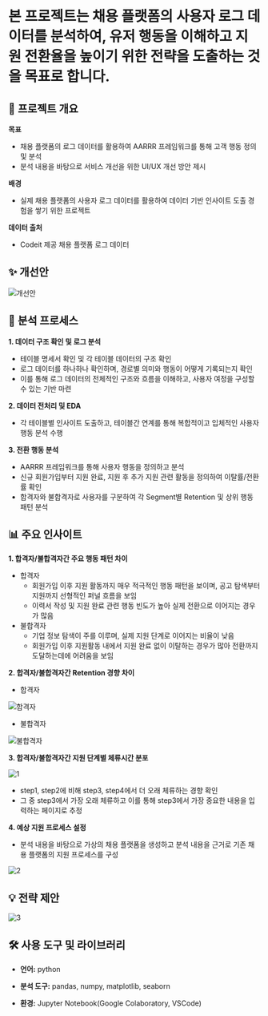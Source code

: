 # 본 프로젝트는 채용 플랫폼의 사용자 로그 데이터를 분석하여, 유저 행동을 이해하고 지원 전환율을 높이기 위한 전략을 도출하는 것을 목표로 합니다.

## 📌 프로젝트 개요

**목표**

  - 채용 플랫폼의 로그 데이터를 활용하여 AARRR 프레임워크를 통해 고객 행동 정의 및 분석
  - 분석 내용을 바탕으로 서비스 개선을 위한 UI/UX 개선 방안 제시

**배경**

  - 실제 채용 플랫폼의 사용자 로그 데이터를 활용하여 데이터 기반 인사이트 도출 경험을 쌓기 위한 프로젝트

**데이터 출처**

  - Codeit 제공 채용 플랫폼 로그 데이터

## ✨ 개선안
![개선안](https://github.com/user-attachments/assets/98a1a76a-0e02-4712-bad8-7b2869cac75a)

## 📝 분석 프로세스

**1. 데이터 구조 확인 및 로그 분석**

  - 테이블 명세서 확인 및 각 테이블 데이터의 구조 확인
  - 로그 데이터를 하나하나 확인하며, 경로별 의미와 행동이 어떻게 기록되는지 확인
  - 이를 통해 로그 데이터의 전체적인 구조와 흐름을 이해하고, 사용자 여정을 구성할 수 있는 기반 마련
    
**2. 데이터 전처리 및 EDA**

  - 각 테이블별 인사이트 도출하고, 테이블간 연계를 통해 복합적이고 입체적인 사용자 행동 분석 수행
    
**3. 전환 행동 분석**

  - AARRR 프레임워크를 통해 사용자 행동을 정의하고 분석
  - 신규 회원가입부터 지원 완료, 지원 후 추가 지원 관련 활동을 정의하여 이탈률/전환률 확인
  - 합격자와 불합격자로 사용자를 구분하여 각 Segment별 Retention 및 상위 행동 패턴 분석

## 📊 주요 인사이트

**1. 합격자/불합격자간 주요 행동 패턴 차이**

  - 합격자
    - 회원가입 이후 지원 활동까지 매우 적극적인 행동 패턴을 보이며, 공고 탐색부터 지원까지 선형적인 퍼널 흐름을 보임
    - 이력서 작성 및 지원 완료 관련 행동 빈도가 높아 실제 전환으로 이어지는 경우가 많음
  - 불합격자
    - 기업 정보 탐색이 주를 이루며, 실제 지원 단계로 이어지는 비율이 낮음
    - 회원가입 이후 지원활동 내에서 지원 완료 없이 이탈하는 경우가 많아 전환까지 도달하는데에 어려움을 보임
  
**2. 합격자/불합격자간 Retention 경향 차이**

  - 합격자

![합격자](https://github.com/user-attachments/assets/d646e365-ef7c-4012-85a9-f5d896146f9b)

  - 불합격자

![불합격자](https://github.com/user-attachments/assets/3ae8560f-3c4a-4907-8d08-4aa19fbaa012)

**3. 합격자/불합격자간 지원 단계별 체류시간 분포**

![1](https://github.com/user-attachments/assets/54387218-14bd-4021-987a-ff495c97edd2)

  - step1, step2에 비해 step3, step4에서 더 오래 체류하는 경향 확인
  - 그 중 step3에서 가장 오래 체류하고 이를 통해 step3에서 가장 중요한 내용을 입력하는 페이지로 추정

**4. 예상 지원 프로세스 설정**

  - 분석 내용을 바탕으로 가상의 채용 플랫폼을 생성하고 분석 내용을 근거로 기존 채용 플랫폼의 지원 프로세스를 구성

![2](https://github.com/user-attachments/assets/6054916c-7680-4ac7-88b2-801b992ee123)


## 💡 전략 제안

![3](https://github.com/user-attachments/assets/ec4874c6-2806-4052-a72d-1c709a18d0d1)

## 🛠 사용 도구 및 라이브러리

- **언어:** python

- **분석 도구:** pandas, numpy, matplotlib, seaborn

- **환경:** Jupyter Notebook(Google Colaboratory, VSCode)
